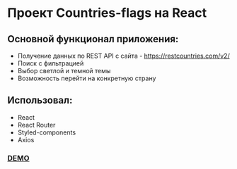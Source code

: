 # Проект Countries-flags на React

## Основной функционал приложения: 
- Получение данных по REST API с сайта - https://restcountries.com/v2/ 
- Поиск с фильтрацией
- Выбор светлой и темной темы
- Возможность перейти на конкретную страну

## Использовал:
- React
- React Router
- Styled-components
- Axios

[<h3> DEMO </h3>](https://countries-flags-phi.vercel.app/)

